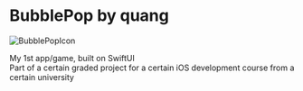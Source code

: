 # BubblePop by quang
![BubblePopIcon](https://github.com/quangmng/BubblePop/assets/57740309/3b3cb82b-84c7-4b4a-a4bb-2b695516936a)<br>

My 1st app/game, built on SwiftUI <br>
Part of a certain graded project for a certain iOS development course from a certain university

